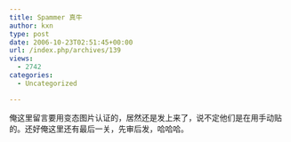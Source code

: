 ```yaml
---
title: Spammer 真牛
author: kxn
type: post
date: 2006-10-23T02:51:45+00:00
url: /index.php/archives/139
views:
  - 2742
categories:
  - Uncategorized

---
```

俺这里留言要用变态图片认证的，居然还是发上来了，说不定他们是在用手动贴的。还好俺这里还有最后一关，先审后发，哈哈哈。